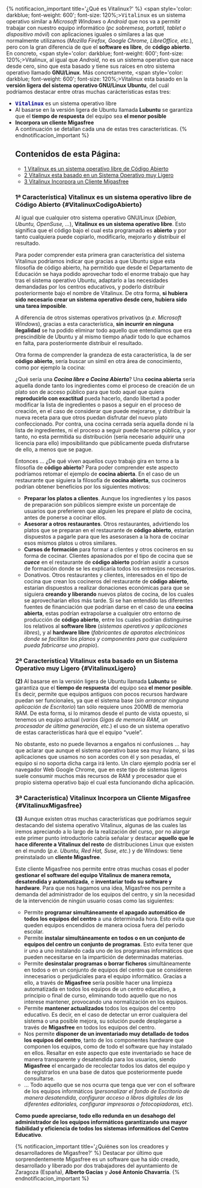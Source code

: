 {% notificacion_important title='¿Qué es Vitalinux?' %}
<span style='color: darkblue; font-weight: 600'; font-size: 120%;><tt>Vitalinux</tt></span> es un sistema operativo similar a <i>Microsoft Windows</i> o <i>Android</i> que nos va a permitir trabajar con nuestro equipo informático (<i>pc sobremesa, portatil, tablet o dispositivo móvil</i>) con aplicaciones iguales o similares a las que normalmente utilizamos (<i>Mozilla Firefox, Google Chrome, LibreOffice, etc.</i>), pero con la gran diferencia de que el <b>software es libre</b>, de <b>código abierto</b>.  En concreto, <span style='color: darkblue; font-weight: 600'; font-size: 120%;>Vitalinux</span>, al igual que *Android*, no es un sistema operativo que nace desde cero, sino que esta basado y tiene sus raíces en otro sistema operativo llamado <b>GNU/Linux</b>.  Más concretamente, <span style='color: darkblue; font-weight: 600'; font-size: 120%;>Vitalinux</span> esta basado en la <b>versión ligera del sistema operativo GNU/Linux Ubuntu</b>, del cuál podríamos destacar entre otras muchas carácterísticas estas tres:
<ul>
<li> <span style='color: darkblue; font-weight: 600'; font-size: 120%;><tt>Vitalinux</tt></span> es un sistema operativo libre</li>
<li> Al basarse en la versión ligera de Ubuntu llamada <b>Lubuntu</b> se garantiza que el <b>tiempo de respuesta</b> del equipo sea <b>el menor posible</b></li>
<li> <b>Incorpora un cliente Migasfree</b> </li>
A continuación se detallan cada una de estas tres características.
{% endnotificacion_important %}


## Contenidos de esta Página:

- [1 Vitalinux es un sistema operativo libre de Código Abierto](#VitalinuxCodigoAbierto)
- [2 Vitalinux esta basado en un Sistema Operativo muy Ligero](#VitalinuxLigero)
- [3 Vitalinux Incorpora un Cliente Migasfree](#VitalinuxMigasfree)

### 1ª Característica) Vitalinux es un sistema operativo libre de Código Abierto {#VitalinuxCodigoAbierto}

Al igual que cualquier otro sistema operativo GNU/Linux (*Debian, Ubuntu, OpenSuse, ...*), **Vitalinux es un sistema operativo libre**. Esto significa que el código bajo el cual esta programado es **abierto** y por tanto cualquiera puede copiarlo, modificarlo, mejorarlo y distribuir el resultado.


Para poder comprender esta primera gran característica del sistema Vitalinux podríamos indicar que gracias a que Ubuntu sigue esta filosofía de código abierto, ha permitido que desde el Departamento de Educación se haya podido aprovechar todo el enorme trabajo que hay tras el sistema operativo Ubuntu, adaptarlo a las necesidades demandadas por los centros educativos, y poderlo distribuir posteriormente bajo el nombre de Vitalinux.  De otra forma, **si hubiera sido necesario crear un sistema operativo desde cero, hubiera sido una tarea imposible**.


A diferencia de otros sistemas operativos privativos (*p.e. Microsoft Windows*), gracias a esta característica, **sin incurrir en ninguna ilegalidad** se ha podido eliminar todo aquello que entendíamos que era prescindible de Ubuntu y al mismo tiempo añadir todo lo que echamos en falta, para posteriormente distribuir el resultado.


Otra forma de comprender la grandeza de esta característica, la de ser **código abierto**, sería buscar un símil en otra área de conocimiento, como por ejemplo la cocina:


¿Qué sería una ***Cocina libre o Cocina Abierta***? Una **cocina abierta** sería aquella donde tanto los ingredientes como el proceso de creación de un plato son de acceso público para que todo aquel que quiera **reproducirlo con exactitud** pueda hacerlo, dando libertad a poder modificar la lista de ingredientes o pasos a seguir en el proceso de creación, en el caso de considerar que puede mejorarse, y distribuir la nueva receta para que otros puedan disfrutar del nuevo plato confeccionado.  Por contra, una cocina cerrada sería aquella donde ni la lista de ingredientes, ni el proceso a seguir puede hacerse pública, y por tanto, no esta permitida su distribución (sería necesario adquirir una licencia para ello) imposibilitando que públicamente pueda disfrutarse de ello, a menos que se pague.


Entonces ... ¿De qué viven aquellos cuyo trabajo gira en torno a la filosofía de **código abierto**? Para poder comprender este aspecto podríamos retomar el ejemplo de **cocina abierta**.  En el caso de un restaurante que siguiera la filosofía de **cocina abierta**, sus cocineros podrían obtener beneficios por los siguientes motivos:

-  **Preparar los platos a clientes**.  Aunque los ingredientes y los pasos de preparación son públicos siempre existe un porcentaje de usuarios que preferieren que alguien les prepare el plato de cocina, antes de ponerse a cocinar ellos.
-  **Asesorar a otros restaurantes**.  Otros restaurantes, advirtiendo los platos que se preparan en el restaurante de **código abierto**, estarían dispuestos a pagarle para que les asesorasen a la hora de cocinar esos mismos platos u otros similares.
-  **Cursos de formación** para formar a clientes y otros cocineros en su forma de cocinar.  Clientes apasionados por el tipo de cocina que se ***cuece*** en el restaurante de **código abierto** podrían asistir a cursos de formación donde se les explicaría todos los entresijos necesarios.
-  Donativos.  Otros restaurantes y clientes, interesados en el tipo de cocina que crean los cocineros del restaurante de **código abierto**, estarían dispuestos a realizar donaciones económicas para que se siguiera **creando y liberando** nuevos platos de cocina, de los cuales se aprovecharían ellos más tarde.
Si se han entendido las diferentes fuentes de financiación que podrían darse en el caso de una **cocina abierta**, estas podrían extrapolarse a cualquier otro entorno de producción de **código abierto**, entre los cuales podrían distinguirse los relativos al **software libre** (*sistemas operativos y aplicaciones libres*), y al **hardware libre** (*fabricantes de aparatos electrónicos donde se facilitan los planos y componentes para que cualquiera pueda fabricarse uno propio*).


### 2ª Característica) Vitalinux esta basado en un Sistema Operativo muy Ligero {#VitalinuxLigero}

**(2)** Al basarse en la versión ligera de Ubuntu llamada **Lubuntu** se garantiza que el **tiempo de respuesta** del equipo sea **el menor posible**. Es decir, permite que equipos antiguos con pocos recursos hardware puedan ser funcionales, ya que el sistema base (*sin arrancar ninguna aplicación de Escritorio*) tan sólo requiere unos 200MB de memoria RAM. De esta forma, si lo miramos desde el punto de vista opuesto, si tenemos un equipo actual (*varios Gigas de memoria RAM, un procesador de última generación, etc.*) el uso de un sistema operativo de estas características hará que el equipo “vuele”.


No obstante, esto no puede llevarnos a engaños ni confusiones … hay que aclarar que aunque el sistema operativo base sea muy liviano, si las aplicaciones que usamos no son acordes con él y son pesadas, el equipo si no soporta dicha carga irá lento. Un claro ejemplo podría ser el navegador Web Google Chrome, que en este tipo de sistemas ligeros suele consumir muchos más recursos de RAM y procesador que el propio sistema operativo bajo el cual esta funcionando dicha aplicación.


### 3ª Característica) Vitalinux Incorpora un Cliente Migasfree {#VitalinuxMigasfree}

**(3)** Aunque existen otras muchas características que podríamos seguir destacando del sistema operativo Vitalinux, algunas de las cuales las iremos apreciando a lo largo de la realización del curso, por no alargar este primer punto introductorio cabría señalar y destacar **aquello que le hace diferente a Vitalinux del resto** de distribuciones Linux que existen en el mundo (*p.e. Ubuntu, Red Hat, Suse, etc.*) y de Windows: tiene preinstalado un **cliente Migasfree**.


Este cliente Migasfree nos permite entre otras muchas cosas el poder **gestionar el software del equipo Vitalinux de manera remota, desatendida y automatizada**, e **inventariar todo su software y hardware**. Para que nos hagamos una idea, Migasfree nos permite a demanda del administrador de los equipos del centro, y sin la necesidad de la intervención de ningún usuario cosas como las siguientes:

-  Permite **programar simultáneamente el apagado automático de todos los equipos del centro** a una determinada hora.  Esto evita que queden equipos encendidos de manera ociosa fuera del periodo escolar.
-  Permite **instalar simultáneamente en todos o en un conjunto de equipos del centro un conjunto de programas**.  Esto evita tener que ir uno a uno instalando cada uno de los programas informáticos que pueden necesitarse en la impartición de determinadas materias.
-  Permite **desinstalar programas o borrar ficheros** simultáneamente en todos o en un conjunto de equipos del centro que se consideren innecesarios o perjudiciales para el equipo informático.  Gracias a ello, a través de **Migasfree** sería posible hacer una limpieza automatizada en todos los equipos de un centro educativo, a principio o final de curso, eliminando todo aquello que no nos interese mantener, provocando una normalización en los equipos.
-  Permite **mantener actualizados** todos los equipos del centro educativo.  Es decir, en el caso de detectar un error cualquiera del sistema o una posible mejora, su solución puede desplegarse a través de **Migasfree** en todos los equipos del centro.
-  Nos permite **disponer de un inventariado muy detallado de todos los equipos del centro**, tanto de los componentes hardware que componen los equipos, como de todo el software que hay instalado en ellos.  Resaltar en este aspecto que este inventariado se hace de manera transparente y desatendida para los usuarios, siendo **Migasfree** el encargado de recolectar todos los datos del equipo y de registrarlos en una base de datos que posteriormente puede consultarse.
-  ... Todo aquello que se nos ocurra que tenga que ver con el software de los equipos informáticos (*personalizar el fondo de Escritorio de manera desatendida, configurar acceso a libros digitales de las diferentes editoriales, configurar impresoras o fotocopiadoras, etc*).

**Como puede apreciarse, todo ello redunda en un desahogo del administrador de los equipos informáticos garantizando una mayor fiabilidad y eficiencia de todos los sistemas informáticos del Centro Educativo**.

{% notificacion_important title='¿Quiénes son los creadores y desarrolladores de Migasfree?' %}
Destacar por último que sorprendentemente Migasfree es un software que ha sido creado, desarrollado y liberado por dos trabajadores del ayuntamiento de Zaragoza (España), <b>Alberto Gacías</b> y <b>José Antonio Chavarría</b>.
{% endnotificacion_important %}
